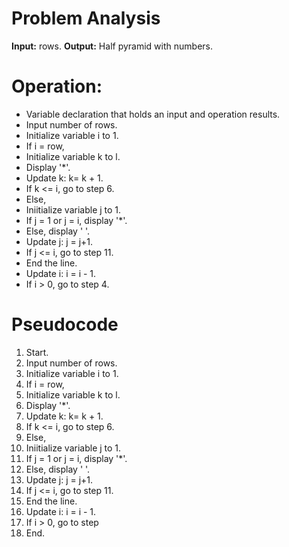 # Problem Analysis    
**Input:** rows.
**Output:** Half pyramid with numbers.

# Operation:   
- Variable declaration that holds an input and operation results.
- Input number of rows.
- Initialize variable i to 1. 
- If i = row,
- Initialize variable k to l.
- Display '*'.
- Update k: k= k + 1.
- If k <= i, go to step 6.
- Else,
- Iniitialize variable j to 1.
- If j = 1  or j = i, display '*'.
- Else, display ' '.
- Update j: j = j+1.
- If j <= i, go to step 11.
- End the line.
- Update i: i = i - 1.
- If i > 0, go to step 4.

# Pseudocode   
1. Start.
2. Input number of rows.
3. Initialize variable i to 1.
4. If i = row,
5. Initialize variable k to l.
6. Display '*'.
7. Update k: k= k + 1.
8. If k <= i, go to step 6.
9. Else,
10. Iniitialize variable j to 1.
11. If j = 1  or j = i, display '*'.
12. Else, display ' '.
13. Update j: j = j+1.
14. If j <= i, go to step 11.
15. End the line.
16. Update i: i = i - 1.
17. If i > 0, go to step
18. End.
